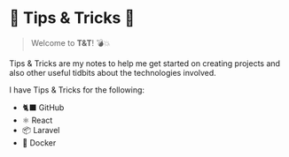 # 🍆 Tips & Tricks 🎃

> Welcome to **T&T**! 💣💥

Tips & Tricks are my notes to help me get started on creating projects and also other useful tidbits about the technologies involved.

I have Tips & Tricks for the following:
- 🐈‍⬛ GitHub
- ⚛️ React
- 📦 Laravel
- 🐳 Docker
